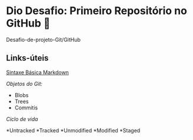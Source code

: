 # Dio Desafio: Primeiro Repositório no GitHub :notebook:

Desafio-de-projeto-Git/GitHub

## Links-úteis
[Sintaxe Básica Markdown](https://www.markdownguide.org/basic-syntax/)

*Objetos do Git:*

* Blobs
* Trees
* Commitis

*Ciclo de vida*

*Untracked
*Tracked
*Unmodified
*Modified
*Staged
